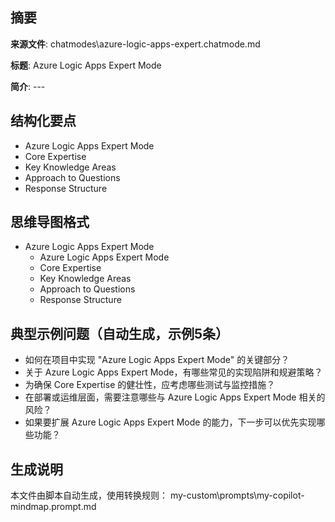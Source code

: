## 摘要

**来源文件**: chatmodes\azure-logic-apps-expert.chatmode.md

**标题**: Azure Logic Apps Expert Mode

**简介**: ---

## 结构化要点

- Azure Logic Apps Expert Mode
- Core Expertise
- Key Knowledge Areas
- Approach to Questions
- Response Structure

## 思维导图格式

- Azure Logic Apps Expert Mode
  - Azure Logic Apps Expert Mode
  - Core Expertise
  - Key Knowledge Areas
  - Approach to Questions
  - Response Structure

## 典型示例问题（自动生成，示例5条）

- 如何在项目中实现 "Azure Logic Apps Expert Mode" 的关键部分？
- 关于 Azure Logic Apps Expert Mode，有哪些常见的实现陷阱和规避策略？
- 为确保 Core Expertise 的健壮性，应考虑哪些测试与监控措施？
- 在部署或运维层面，需要注意哪些与 Azure Logic Apps Expert Mode 相关的风险？
- 如果要扩展 Azure Logic Apps Expert Mode 的能力，下一步可以优先实现哪些功能？

## 生成说明

本文件由脚本自动生成，使用转换规则： my-custom\prompts\my-copilot-mindmap.prompt.md
